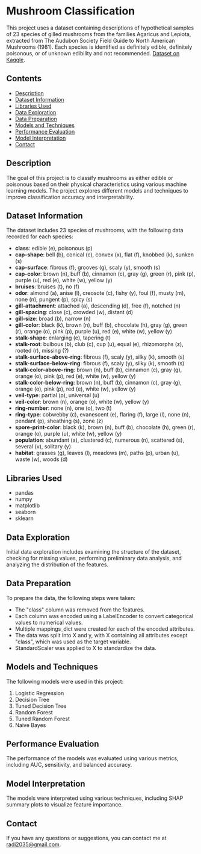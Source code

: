 # Mushroom Classification

This project uses a dataset containing descriptions of hypothetical samples of 23 species of gilled mushrooms from the families Agaricus and Lepiota, extracted from The Audubon Society Field Guide to North American Mushrooms (1981). Each species is identified as definitely edible, definitely poisonous, or of unknown edibility and not recommended. [Dataset on Kaggle](https://www.kaggle.com/datasets/uciml/mushroom-classification).

## Contents

- [Description](#description)
- [Dataset Information](#dataset-information)
- [Libraries Used](#libraries-used)
- [Data Exploration](#data-exploration)
- [Data Preparation](#data-preparation)
- [Models and Techniques](#models-and-techniques)
- [Performance Evaluation](#performance-evaluation)
- [Model Interpretation](#model-interpretation)
- [Contact](#contact)

## Description

The goal of this project is to classify mushrooms as either edible or poisonous based on their physical characteristics using various machine learning models. The project explores different models and techniques to improve classification accuracy and interpretability.

## Dataset Information

The dataset includes 23 species of mushrooms, with the following data recorded for each species:

- **class**: edible (e), poisonous (p)
- **cap-shape**: bell (b), conical (c), convex (x), flat (f), knobbed (k), sunken (s)
- **cap-surface**: fibrous (f), grooves (g), scaly (y), smooth (s)
- **cap-color**: brown (n), buff (b), cinnamon (c), gray (g), green (r), pink (p), purple (u), red (e), white (w), yellow (y)
- **bruises**: bruises (t), no (f)
- **odor**: almond (a), anise (l), creosote (c), fishy (y), foul (f), musty (m), none (n), pungent (p), spicy (s)
- **gill-attachment**: attached (a), descending (d), free (f), notched (n)
- **gill-spacing**: close (c), crowded (w), distant (d)
- **gill-size**: broad (b), narrow (n)
- **gill-color**: black (k), brown (n), buff (b), chocolate (h), gray (g), green (r), orange (o), pink (p), purple (u), red (e), white (w), yellow (y)
- **stalk-shape**: enlarging (e), tapering (t)
- **stalk-root**: bulbous (b), club (c), cup (u), equal (e), rhizomorphs (z), rooted (r), missing (?)
- **stalk-surface-above-ring**: fibrous (f), scaly (y), silky (k), smooth (s)
- **stalk-surface-below-ring**: fibrous (f), scaly (y), silky (k), smooth (s)
- **stalk-color-above-ring**: brown (n), buff (b), cinnamon (c), gray (g), orange (o), pink (p), red (e), white (w), yellow (y)
- **stalk-color-below-ring**: brown (n), buff (b), cinnamon (c), gray (g), orange (o), pink (p), red (e), white (w), yellow (y)
- **veil-type**: partial (p), universal (u)
- **veil-color**: brown (n), orange (o), white (w), yellow (y)
- **ring-number**: none (n), one (o), two (t)
- **ring-type**: cobwebby (c), evanescent (e), flaring (f), large (l), none (n), pendant (p), sheathing (s), zone (z)
- **spore-print-color**: black (k), brown (n), buff (b), chocolate (h), green (r), orange (o), purple (u), white (w), yellow (y)
- **population**: abundant (a), clustered (c), numerous (n), scattered (s), several (v), solitary (y)
- **habitat**: grasses (g), leaves (l), meadows (m), paths (p), urban (u), waste (w), woods (d)

## Libraries Used

- pandas
- numpy
- matplotlib
- seaborn
- sklearn

## Data Exploration

Initial data exploration includes examining the structure of the dataset, checking for missing values, performing preliminary data analysis, and analyzing the distribution of the features.

## Data Preparation

To prepare the data, the following steps were taken:

- The "class" column was removed from the features.
- Each column was encoded using a LabelEncoder to convert categorical values to numerical values.
- Multiple mappings_dict were created for each of the encoded attributes.
- The data was split into X and y, with X containing all attributes except "class", which was used as the target variable.
- StandardScaler was applied to X to standardize the data.

## Models and Techniques

The following models were used in this project:

1. Logistic Regression
2. Decision Tree
3. Tuned Decision Tree
4. Random Forest
5. Tuned Random Forest
6. Naive Bayes

## Performance Evaluation

The performance of the models was evaluated using various metrics, including AUC, sensitivity, and balanced accuracy.

## Model Interpretation

The models were interpreted using various techniques, including SHAP summary plots to visualize feature importance.

## Contact
If you have any questions or suggestions, you can contact me at radi2035@gmail.com.